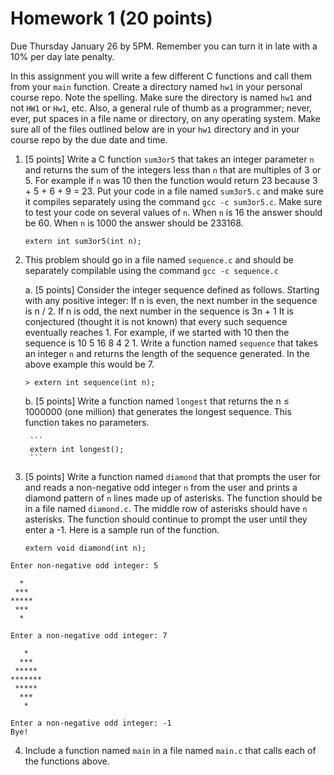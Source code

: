 # Homework 1 (20 points)

Due Thursday January 26 by 5PM. Remember you can turn it in late with a 10% per day late penalty.

In this assignment you will write a few different C functions and call them from your `main` function. Create a directory
named `hw1` in your personal course repo. Note the spelling. Make sure the directory is named `hw1` and not `HW1` or
`Hw1`, etc. Also, a general rule of thumb as a programmer; never, ever, put spaces in a file name or directory, on any
operating system. Make sure all of the files outlined below are in your `hw1` directory and in your course repo by the
due date and time.

1. [5 points] Write a C function `sum3or5` that takes an integer parameter `n` and returns the sum of the integers
    less than `n` that are multiples of 3 or 5. For example if `n` was 10 then the function would return 23 because 3 +
    5 + 6 + 9 = 23. Put your code in a file named `sum3or5.c` and make sure it compiles separately using the
    command `gcc -c sum3or5.c`. Make sure to test your code on several values of `n`. When `n` is 16 the
    answer should be 60. When `n` is 1000 the answer should be 233168. 

    ```
    extern int sum3or5(int n);
    ```

2. This problem should go in a file named `sequence.c` and should be separately compilable using the
    command `gcc -c sequence.c`
    
    a. [5 points] Consider the integer sequence defined as follows. Starting with any positive integer:
       If n is even, the next number in the sequence is n / 2. If n is odd, the next number in the sequence is 3n + 1
       It is conjectured (thought it is not known) that every such sequence eventually reaches 1. For example, if we
       started with 10 then the sequence is 10 5 16 8 4 2 1.
       Write a function named `sequence` that takes an integer `n` and returns the length of the sequence generated.
       In the above example this would be 7.
       
       > extern int sequence(int n);
        
    b. [5 points] Write a function named `longest` that returns the n ≤ 1000000 (one million) that generates the longest
       sequence. This function takes no parameters.
       
        ```
        extern int longest();
        ```
 
3. [5 points] Write a function named `diamond` that that prompts the user for and reads a non-negative odd
   integer `n` from the user and prints a diamond pattern of `n` lines made up of asterisks. The function should be in
   a file named `diamond.c`. The middle row of asterisks should have `n` asterisks. The function should continue
   to prompt the user until they enter a -1. Here is a sample run of the function.
   
   ```
   extern void diamond(int n);
   ```

```
Enter non-negative odd integer: 5

  *
 ***
*****
 ***
  *

Enter a non-negative odd integer: 7
   
   *
  ***
 *****
*******
 *****
  ***
   *

Enter a non-negative odd integer: -1
Bye!
```

4. Include a function named `main` in a file named `main.c` that calls each of the functions above. 
